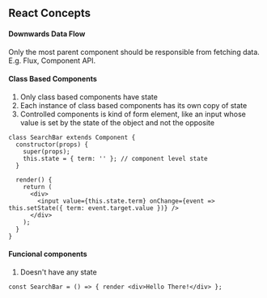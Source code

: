 ## React Concepts

#### Downwards Data Flow

Only the most parent component should be responsible from fetching data. E.g. Flux, Component API.

#### Class Based Components

1. Only class based components have state
2. Each instance of class based components has its own copy of state
3. Controlled components is kind of form element, like an input whose value is set by the state of the object and not the opposite

```
class SearchBar extends Component {
  constructor(props) {
    super(props);
    this.state = { term: '' }; // component level state
  }

  render() {
    return (
      <div>
        <input value={this.state.term} onChange={event => this.setState({ term: event.target.value })} />
      </div>
    );
  }
}
```

#### Funcional components

1. Doesn't have any state

```
const SearchBar = () => { render <div>Hello There!</div> };
```
